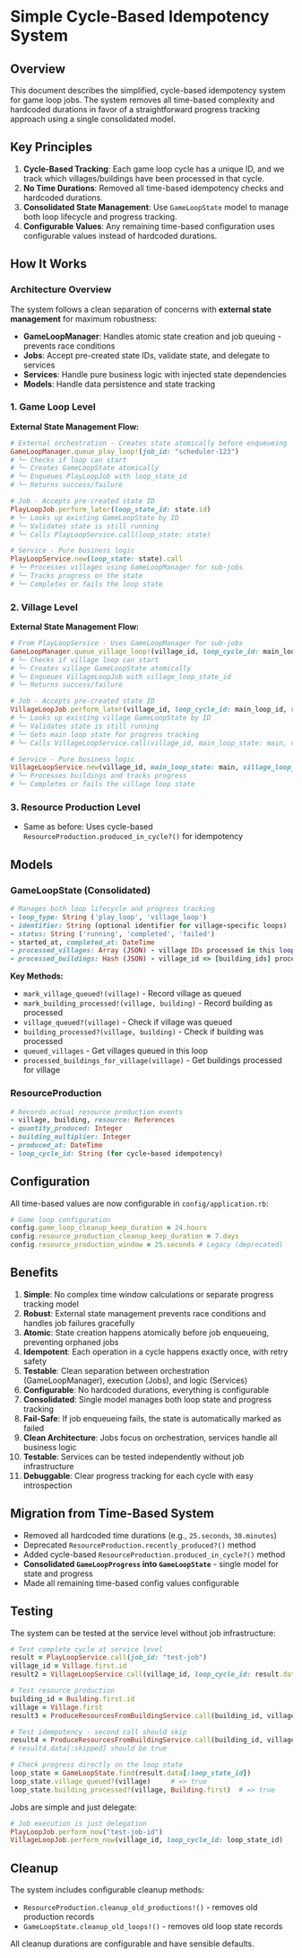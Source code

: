 # Simple Cycle-Based Idempotency System

## Overview

This document describes the simplified, cycle-based idempotency system for game loop jobs. The system removes all time-based complexity and hardcoded durations in favor of a straightforward progress tracking approach using a single consolidated model.

## Key Principles

1. **Cycle-Based Tracking**: Each game loop cycle has a unique ID, and we track which villages/buildings have been processed in that cycle.
2. **No Time Durations**: Removed all time-based idempotency checks and hardcoded durations.
3. **Consolidated State Management**: Use `GameLoopState` model to manage both loop lifecycle and progress tracking.
4. **Configurable Values**: Any remaining time-based configuration uses configurable values instead of hardcoded durations.

## How It Works

### Architecture Overview
The system follows a clean separation of concerns with **external state management** for maximum robustness:
- **GameLoopManager**: Handles atomic state creation and job queuing - prevents race conditions
- **Jobs**: Accept pre-created state IDs, validate state, and delegate to services
- **Services**: Handle pure business logic with injected state dependencies
- **Models**: Handle data persistence and state tracking

### 1. Game Loop Level
**External State Management Flow:**
```ruby
# External orchestration - Creates state atomically before enqueueing
GameLoopManager.queue_play_loop!(job_id: "scheduler-123")
# └─ Checks if loop can start
# └─ Creates GameLoopState atomically
# └─ Enqueues PlayLoopJob with loop_state_id
# └─ Returns success/failure

# Job - Accepts pre-created state ID
PlayLoopJob.perform_later(loop_state_id: state.id)
# └─ Looks up existing GameLoopState by ID
# └─ Validates state is still running
# └─ Calls PlayLoopService.call(loop_state: state)

# Service - Pure business logic
PlayLoopService.new(loop_state: state).call
# └─ Processes villages using GameLoopManager for sub-jobs
# └─ Tracks progress on the state
# └─ Completes or fails the loop state
```

### 2. Village Level  
**External State Management Flow:**
```ruby
# From PlayLoopService - Uses GameLoopManager for sub-jobs
GameLoopManager.queue_village_loop!(village_id, loop_cycle_id: main_loop_id)
# └─ Checks if village loop can start
# └─ Creates village GameLoopState atomically
# └─ Enqueues VillageLoopJob with village_loop_state_id
# └─ Returns success/failure

# Job - Accepts pre-created state ID
VillageLoopJob.perform_later(village_id, loop_cycle_id: main_loop_id, village_loop_state_id: village_state.id)
# └─ Looks up existing village GameLoopState by ID
# └─ Validates state is still running
# └─ Gets main loop state for progress tracking
# └─ Calls VillageLoopService.call(village_id, main_loop_state: main, village_loop_state: village)

# Service - Pure business logic
VillageLoopService.new(village_id, main_loop_state: main, village_loop_state: village).call
# └─ Processes buildings and tracks progress
# └─ Completes or fails the village loop state
```

### 3. Resource Production Level
- Same as before: Uses cycle-based `ResourceProduction.produced_in_cycle?()` for idempotency

## Models

### GameLoopState (Consolidated)
```ruby
# Manages both loop lifecycle and progress tracking
- loop_type: String ('play_loop', 'village_loop')
- identifier: String (optional identifier for village-specific loops)
- status: String ('running', 'completed', 'failed')
- started_at, completed_at: DateTime
- processed_villages: Array (JSON) - village IDs processed in this loop
- processed_buildings: Hash (JSON) - village_id => [building_ids] processed
```

**Key Methods:**
- `mark_village_queued!(village)` - Record village as queued
- `mark_building_processed!(village, building)` - Record building as processed
- `village_queued?(village)` - Check if village was queued
- `building_processed?(village, building)` - Check if building was processed
- `queued_villages` - Get villages queued in this loop
- `processed_buildings_for_village(village)` - Get buildings processed for village

### ResourceProduction
```ruby
# Records actual resource production events
- village, building, resource: References
- quantity_produced: Integer
- building_multiplier: Integer
- produced_at: DateTime
- loop_cycle_id: String (for cycle-based idempotency)
```

## Configuration

All time-based values are now configurable in `config/application.rb`:

```ruby
# Game loop configuration
config.game_loop_cleanup_keep_duration = 24.hours
config.resource_production_cleanup_keep_duration = 7.days
config.resource_production_window = 25.seconds # Legacy (deprecated)
```

## Benefits

1. **Simple**: No complex time window calculations or separate progress tracking model
2. **Robust**: External state management prevents race conditions and handles job failures gracefully
3. **Atomic**: State creation happens atomically before job enqueueing, preventing orphaned jobs
4. **Idempotent**: Each operation in a cycle happens exactly once, with retry safety
5. **Testable**: Clean separation between orchestration (GameLoopManager), execution (Jobs), and logic (Services)  
6. **Configurable**: No hardcoded durations, everything is configurable
7. **Consolidated**: Single model manages both loop state and progress tracking
8. **Fail-Safe**: If job enqueueing fails, the state is automatically marked as failed
6. **Clean Architecture**: Jobs focus on orchestration, services handle all business logic
7. **Testable**: Services can be tested independently without job infrastructure
8. **Debuggable**: Clear progress tracking for each cycle with easy introspection

## Migration from Time-Based System

- Removed all hardcoded time durations (e.g., `25.seconds`, `30.minutes`)
- Deprecated `ResourceProduction.recently_produced?()` method
- Added cycle-based `ResourceProduction.produced_in_cycle?()` method
- **Consolidated `GameLoopProgress` into `GameLoopState`** - single model for state and progress
- Made all remaining time-based config values configurable

## Testing

The system can be tested at the service level without job infrastructure:

```ruby
# Test complete cycle at service level
result = PlayLoopService.call(job_id: "test-job")
village_id = Village.first.id
result2 = VillageLoopService.call(village_id, loop_cycle_id: result.data[:loop_state_id], job_id: "test-village")

# Test resource production
building_id = Building.first.id
village = Village.first
result3 = ProduceResourcesFromBuildingService.call(building_id, village, 1, loop_cycle_id: result.data[:loop_state_id])

# Test idempotency - second call should skip
result4 = ProduceResourcesFromBuildingService.call(building_id, village, 1, loop_cycle_id: result.data[:loop_state_id])
# result4.data[:skipped] should be true

# Check progress directly on the loop state
loop_state = GameLoopState.find(result.data[:loop_state_id])
loop_state.village_queued?(village)     # => true
loop_state.building_processed?(village, Building.first)  # => true
```

Jobs are simple and just delegate:
```ruby
# Job execution is just delegation
PlayLoopJob.perform_now("test-job-id")
VillageLoopJob.perform_now(village_id, loop_cycle_id: loop_state_id)
```

## Cleanup

The system includes configurable cleanup methods:
- `ResourceProduction.cleanup_old_productions!()` - removes old production records
- `GameLoopState.cleanup_old_loops!()` - removes old loop state records

All cleanup durations are configurable and have sensible defaults.
